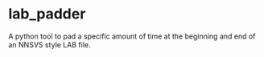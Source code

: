 # lab_padder
A python tool to pad a specific amount of time at the beginning and end of an NNSVS style LAB file.
